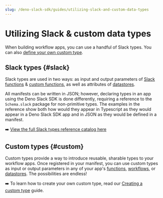 ```yaml
---
slug: /deno-slack-sdk/guides/utilizing-slack-and-custom-data-types
---
```


# Utilizing Slack & custom data types 

<PaidPlanBanner />

When building workflow apps, you can use a handful of Slack types. You can also [define your own custom type](/deno-slack-sdk/guides/creating-a-custom-type). 

## Slack types {#slack}

Slack types are used in two ways: as input and output parameters of [Slack functions](/deno-slack-sdk/guides/creating-slack-functions) & [custom functions](/deno-slack-sdk/guides/creating-custom-functions), as well as attributes of [datastores](/deno-slack-sdk/guides/using-datastores).

All manifests can be written in JSON; however, declaring types in an app using the Deno Slack SDK is done differently, requiring a reference to the `Schema.slack` package for non-primitive types. The examples in the reference show both how would they appear in Typescript as they would appear in a Deno Slack SDK app and in JSON as they would be defined in a manifest. 

:arrow_right: [View the full Slack types reference catalog here](/deno-slack-sdk/reference/slack-types)

## Custom types {#custom}

Custom types provide a way to introduce reusable, sharable types to your workflow apps. Once registered in your manifest, you can use custom types as input or output parameters in any of your app's [functions](/deno-slack-sdk/guides/creating-slack-functions), [workflows](/deno-slack-sdk/guides/creating-workflows), or [datastores](/deno-slack-sdk/guides/using-datastores). The possibilities are endless!

:arrow_right: To learn how to create your own custom type, read our [Creating a custom type](/deno-slack-sdk/guides/creating-a-custom-type) guide. 